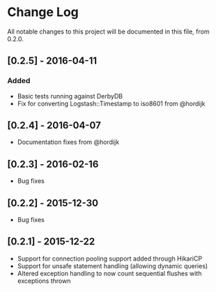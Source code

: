# Change Log
All notable changes to this project will be documented in this file, from 0.2.0.

## [0.2.5] - 2016-04-11
### Added
  - Basic tests running against DerbyDB
  - Fix for converting Logstash::Timestamp to iso8601 from @hordijk

## [0.2.4] - 2016-04-07
  - Documentation fixes from @hordijk

## [0.2.3] - 2016-02-16
  - Bug fixes

## [0.2.2] - 2015-12-30
  - Bug fixes

## [0.2.1] -  2015-12-22
  - Support for connection pooling support added through HikariCP
  - Support for unsafe statement handling (allowing dynamic queries)
  - Altered exception handling to now count sequential flushes with exceptions thrown
